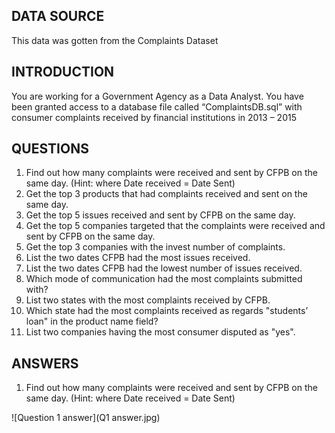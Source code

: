 ## DATA SOURCE
This data was gotten from the Complaints Dataset

## INTRODUCTION
You are working for a Government Agency as a Data Analyst. You have been granted access to 
a database file called “ComplaintsDB.sql” with consumer complaints received by financial 
institutions in 2013 – 2015

## QUESTIONS
1. Find out how many complaints were received and sent by CFPB on the same day. (Hint: 
where Date received = Date Sent)
2. Get the top 3 products that had complaints received and sent on the same day.
3. Get the top 5 issues received and sent by CFPB on the same day.
4. Get the top 5 companies targeted that the complaints were received and sent by CFPB 
on the same day.
5. Get the top 3 companies with the invest number of complaints.
6. List the two dates CFPB had the most issues received.
7. List the two dates CFPB had the lowest number of issues received.
8. Which mode of communication had the most complaints submitted with?
9. List two states with the most complaints received by CFPB.
10. Which state had the most complaints received as regards "students’ loan" in the product 
name field?
11. List two companies having the most consumer disputed as "yes".

## ANSWERS
1. Find out how many complaints were received and sent by CFPB on the same day. (Hint: 
where Date received = Date Sent)

![Question 1 answer](Q1 answer.jpg)
